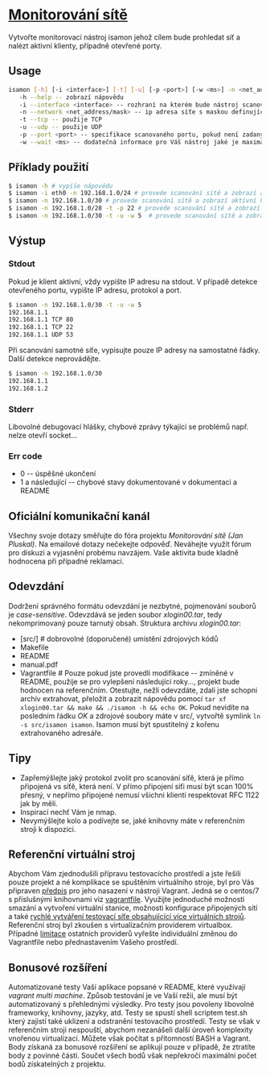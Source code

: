 # [Monitorování sítě](https://github.com/nesfit/ISA/blob/master/projects/MonitorovaniSite.md)
Vytvořte monitorovací nástroj isamon jehož cílem bude prohledat síť a nalézt aktivní klienty, případně otevřené porty.

## Usage
```sh
isamon [-h] [-i <interface>] [-t] [-u] [-p <port>] [-w <ms>] -n <net_address/mask>
   -h --help -- zobrazí nápovědu
   -i --interface <interface> -- rozhraní na kterém bude nástroj scanovat
   -n --network <net_address/mask> -- ip adresa síťe s maskou definující rozsah pro scanování
   -t --tcp -- použije TCP
   -u --udp -- použije UDP
   -p --port <port> -- specifikace scanovaného portu, pokud není zadaný, scanujte celý rozsah
   -w --wait <ms> -- dodatečná informace pro Váš nástroj jaké je maximální přípustné RTT
```

## Příklady použití
```sh
$ isamon -h # vypíše nápovědu
$ isamon -i eth0 -n 192.168.1.0/24 # provede scanování sítě a zobrazí aktivní klienty za použití rozhraní eth0
$ isamon -n 192.168.1.0/30 # provede scanování sítě a zobrazí aktivní klienty za použití všech rozhraní
$ isamon -n 192.168.1.0/28 -t -p 22 # provede scanování sítě a zobrazí aktivní klienty s otevřeným TCP portem 22 za použití všech rozhraní
$ isamon -n 192.168.1.0/30 -t -u -w 5  # provede scanování sítě a zobrazí aktivní klienty a všechny otevřené TCP a UDP porty za použití všech rozhraní, pokud klient neodpoví do 5ms, isamon bude považovat danný port za uzavřený 
```
## Výstup
### Stdout
Pokud je klient aktivní, vždy vypište IP adresu na stdout. V případě detekce otevřeného portu, vypište IP adresu, protokol a port.
```sh
$ isamon -n 192.168.1.0/30 -t -u -w 5 
192.168.1.1
192.168.1.1 TCP 80
192.168.1.1 TCP 22
192.168.1.1 UDP 53
```
Při scanování samotné síťe, vypisujte pouze IP adresy na samostatné řádky. Další detekce neprovádějte.
```sh
$ isamon -n 192.168.1.0/30
192.168.1.1
192.168.1.2
```
### Stderr
Libovolné debugovací hlášky, chybové zprávy týkající se problémů např. nelze otevří socket...

### Err code
* 0 -- úspěšné ukončení
* 1 a následující -- chybové stavy dokumentované v dokumentaci a README

## Oficiální komunikační kanál
Všechny svoje dotazy směřujte do fóra projektu *Monitorování sítě (Jan Pluskal)*. Na emailové dotazy nečekejte odpověď. Neváhejte využít fórum pro diskuzi a vyjasnění probému navzájem. Vaše aktivita bude kladně hodnocena při případné reklamaci.

## Odevzdání
Dodržení správného formátu odevzdání je nezbytné, pojmenování souborů je *case-sensitive*. Odevzdává se jeden soubor *xlogin00.tar*, tedy nekomprimovaný pouze tarnutý obsah. Struktura archivu *xlogin00.tar*:
* [src/] # dobrovolné (doporučené) umístění zdrojových kódů
* Makefile
* README
* manual.pdf
* Vagrantfile # Pouze pokud jste provedli modifikace -- zmíněné v README, použije se pro vylepšení následující roky..., projekt bude hodnocen na referenčním.
Otestujte, nežli odevzdáte, zdali jste schopni archív extrahovat, přeložit a zobrazit nápovědu pomocí ```tar xf xlogin00.tar && make && ./isamon -h && echo OK```. Pokud nevidíte na posledním řádku *OK* a zdrojové soubory máte v src/, vytvořtě symlink ```ln -s src/isamon isamon```. Isamon musí být spustitelný z kořenu extrahovaného adresáře.

## Tipy 
* Zapřemýšlejte jaký protokol zvolit pro scanování síťě, která je přímo připojená vs síťě, která není. V přímo připojení síťi musí být scan 100% přesný, v nepřímo připojené nemusí všichni klienti respektovat RFC 1122 jak by měli.
* Inspirací nechť Vám je nmap. 
* Nevymýšlejte kolo a podívejte se, jaké knihovny máte v referenčním stroji k dispozici.

## Referenční virtuální stroj
Abychom Vám zjednodušili přípravu testovacícho prostředí a jste řešili pouze projekt a né komplikace se spuštěním virtuálního stroje, byl pro Vás připraven [předpis](https://github.com/nesfit/ISA/tree/master/projects/vagrant) pro jeho nasazení v nástroji Vagrant. Jedná se o centos/7 s příslušnými knihovnami viz [vagrantfile](https://github.com/nesfit/ISA/blob/master/projects/vagrant/Vagrantfile). Využijte jednoduché možnosti smazání a vytvoření virtuální stanice, možnosti konfigurace připojených sítí a také [rychlé vytváření testovací síťe obsahujícící více virtuálních strojů](https://www.vagrantup.com/docs/multi-machine/). Referenční stroj byl zkoušen s virtualizačním providerem virtualbox. Případné [limitace](https://www.vagrantup.com/docs/hyperv/limitations.html) ostatních providerů vyřešte individuální změnou do Vagrantfile nebo přednastavením Vašeho prostředí. 

## Bonusové rozšíření
Automatizované testy Vaší aplikace popsané v README, které využívají *vagrant multi machine*. Způsob testování je ve Vaší režii, ale musí být automatizovaný s přehlednými výsledky. Pro testy jsou povoleny libovolné frameworky, knihovny, jazyky, atd. Testy se spustí shell scriptem test.sh který zajistí také uklizení a odstranění testovacího prostředí. Testy se však v referenčním stroji nespouští, abychom nezanášeli další úroveň komplexity vnořenou virtualizací. Můžete však počítat s přítomností BASH a Vagrant.
Body získaná za bonusové rozšíření se aplikují pouze v případě, že ztratíte body z povinné části. Součet všech bodů však nepřekročí maximální počet bodů získatelných z projektu.

